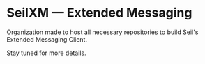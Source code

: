 # SeilXM — Extended Messaging

Organization made to host all necessary repositories to build Seil's Extended Messaging Client.

Stay tuned for more details.
